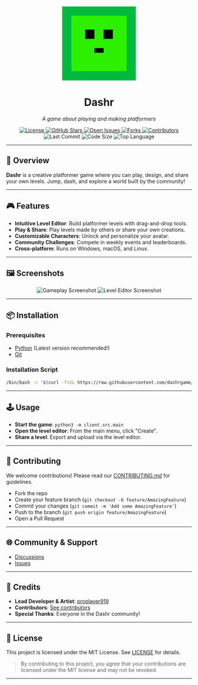 <p align="center">
  <img src="images/logo.png" alt="Dashr Logo" width="200" height="200"/>
</p>

<h1 align="center">Dashr</h1>

<p align="center">
  <em>A game about playing and making platformers</em>
</p>

<p align="center">
  <!-- Badges -->
  <a href="https://github.com/dashrgame/dashr/blob/main/LICENSE">
    <img src="https://img.shields.io/github/license/dashrgame/dashr?style=flat-square&logo=opensourceinitiative&color=34c759" alt="License">
  </a>
  <a href="https://github.com/dashrgame/dashr/stargazers">
    <img src="https://img.shields.io/github/stars/dashrgame/dashr?style=flat-square&logo=star&color=f2a900" alt="GitHub Stars">
  </a>
  <a href="https://github.com/dashrgame/dashr/issues">
    <img src="https://img.shields.io/github/issues/dashrgame/dashr?style=flat-square&logo=github&color=ff6f61" alt="Open Issues">
  </a>
  <a href="https://github.com/dashrgame/dashr/network/members">
    <img src="https://img.shields.io/github/forks/dashrgame/dashr?style=flat-square&logo=github&color=9059ff" alt="Forks">
  </a>
  <a href="https://github.com/dashrgame/dashr/graphs/contributors">
    <img src="https://img.shields.io/github/contributors/dashrgame/dashr?style=flat-square&logo=github&color=20c997" alt="Contributors">
  </a>
  <img src="https://img.shields.io/github/last-commit/dashrgame/dashr?style=flat-square&logo=git&color=ffb347" alt="Last Commit">
  <img src="https://img.shields.io/github/languages/code-size/dashrgame/dashr?style=flat-square&logo=files&color=6c757d" alt="Code Size">
  <img src="https://img.shields.io/github/languages/top/dashrgame/dashr?style=flat-square&color=4f8cc9" alt="Top Language">
</p>

---

## 🚀 Overview

**Dashr** is a creative platformer game where you can play, design, and share your own levels. Jump, dash, and explore a world built by the community!

---

## 🎮 Features

- **Intuitive Level Editor**: Build platformer levels with drag-and-drop tools.
- **Play & Share**: Play levels made by others or share your own creations.
- **Customizable Characters**: Unlock and personalize your avatar.
- **Community Challenges**: Compete in weekly events and leaderboards.
- **Cross-platform**: Runs on Windows, macOS, and Linux.

---

## 🖼️ Screenshots

<p align="center">
  <img src="images/screenshot1.png" alt="Gameplay Screenshot" width="400"/>
  <img src="images/screenshot2.png" alt="Level Editor Screenshot" width="400"/>
</p>

---

## 📦 Installation

### Prerequisites

- [Python](https://python.org/) (Latest version recommended!)
- [Git](https://git-scm.com/)

### Installation Script

```bash
/bin/bash -c "$(curl -fsSL https://raw.githubusercontent.com/dashrgame/dashr/refs/heads/main/client/scripts/install.sh)"
```

---

## 🕹️ Usage

- **Start the game**: `python3 -m client.src.main`
- **Open the level editor**: From the main menu, click "Create".
- **Share a level**: Export and upload via the level editor.

---

## 🤝 Contributing

We welcome contributions! Please read our [CONTRIBUTING.md](CONTRIBUTING.md) for guidelines.

- Fork the repo
- Create your feature branch (`git checkout -b feature/AmazingFeature`)
- Commit your changes (`git commit -m 'Add some AmazingFeature'`)
- Push to the branch (`git push origin feature/AmazingFeature`)
- Open a Pull Request

---

## 🌐 Community & Support

- [Discussions](https://github.com/dashrgame/dashr/discussions)
- [Issues](https://github.com/dashrgame/dashr/issues)

---

## 🙏 Credits

- **Lead Developer & Artist**: [proplayer919](https://github.com/proplayer919)
- **Contributors**: [See contributors](https://github.com/dashrgame/dashr/graphs/contributors)
- **Special Thanks**: Everyone in the Dashr community!

---

## 📄 License

This project is licensed under the MIT License. See [LICENSE](LICENSE) for details.

> By contributing to this project, you agree that your contributions are licensed under the MIT license and may not be revoked.

---

